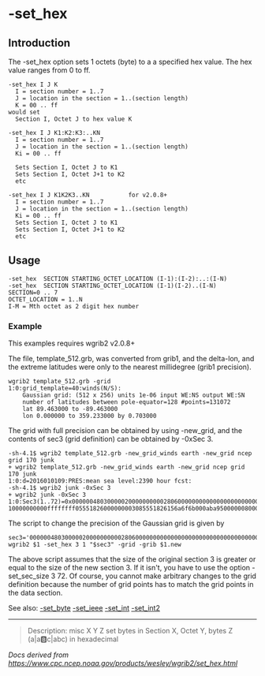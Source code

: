 # -set_hex

## Introduction

The -set_hex option sets 1 octets (byte) to a
a specified hex value. The hex value ranges from 0 to ff.

```
-set_hex I J K
  I = section number = 1..7
  J = location in the section = 1..(section length)
  K = 00 .. ff
would set
  Section I, Octet J to hex value K

-set_hex I J K1:K2:K3:..KN
  I = section number = 1..7
  J = location in the section = 1..(section length)
  Ki = 00 .. ff

  Sets Section I, Octet J to K1
  Sets Section I, Octet J+1 to K2
  etc

-set_hex I J K1K2K3..KN           for v2.0.8+
  I = section number = 1..7
  J = location in the section = 1..(section length)
  Ki = 00 .. ff
  Sets Section I, Octet J to K1
  Sets Section I, Octet J+1 to K2
  etc
```

## Usage

```
-set_hex  SECTION STARTING_OCTET_LOCATION (I-1):(I-2):..:(I-N)
-set_hex  SECTION STARTING_OCTET_LOCATION (I-1)(I-2)..(I-N)
SECTION=0 .. 7
OCTET_LOCATION = 1..N
I-M = Mth octet as 2 digit hex number
```

### Example

This examples requires wgrib2 v2.0.8+

The file, template_512.grb, was converted from grib1, and the
delta-lon, and the extreme latitudes were only to the nearest
millidegree (grib1 precision).

```
wgrib2 template_512.grb -grid
1:0:grid_template=40:winds(N/S):
	Gaussian grid: (512 x 256) units 1e-06 input WE:NS output WE:SN
	number of latitudes between pole-equator=128 #points=131072
	lat 89.463000 to -89.463000
	lon 0.000000 to 359.233000 by 0.703000
```

The grid with full precision can be obtained by using -new_grid,
and the contents of sec3 (grid definition) can be obtained by -0xSec 3.

```
-sh-4.1$ wgrib2 template_512.grb -new_grid_winds earth -new_grid ncep grid 170 junk
+ wgrib2 template_512.grb -new_grid_winds earth -new_grid ncep grid 170 junk
1:0:d=2016010109:PRES:mean sea level:2390 hour fcst:
-sh-4.1$ wgrib2 junk -0xSec 3
+ wgrib2 junk -0xSec 3
1:0:Sec3(1..72)=0x0000004803000002000000000028060000000000000000000000000000000000020000000
10000000000ffffffff05551826000000003085551826156a6f6b000aba950000008000
```

The script to change the precision of the Gaussian grid is given by

```
sec3='000000480300000200000000002806000000000000000000000000000000000002000000010000000000ffffffff05551826000000003085551826156a6f6b000aba950000008000'
wgrib2 $1 -set_hex 3 1 "$sec3" -grid -grib $1.new
```

The above script assumes that the size of the original section 3 is greater or equal to the size of the new section 3.
If it isn't, you have to use the option -set_sec_size 3 72. Of course, you cannot make arbitrary changes
to the grid definition because the number of grid points has to match the grid points in the data section.

See also:
[-set_byte](set_byte.md)
[-set_ieee](set_ieee.md)
[-set_int](set_int.md)
[-set_int2](set_int2.md)

---

> Description: misc X Y Z set bytes in Section X, Octet Y, bytes Z (a|a:b:c|abc) in hexadecimal

_Docs derived from <https://www.cpc.ncep.noaa.gov/products/wesley/wgrib2/set_hex.html>_
